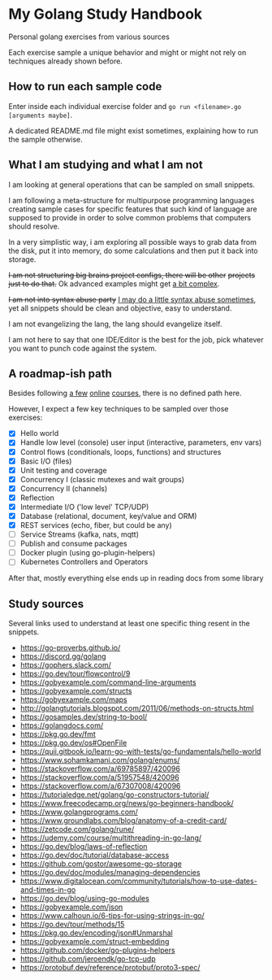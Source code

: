 # My Golang Study Handbook

Personal golang exercises from various sources

Each exercise sample a unique behavior and might or might not rely on
techniques already shown before.

## How to run each sample code

Enter inside each individual exercise folder and
`go run <filename>.go [arguments maybe]`.

A dedicated README.md file might exist sometimes, explaining how to run the
sample otherwise.

## What I am studying and what I am not

I am looking at general operations that can be sampled on small snippets.

I am following a meta-structure for multipurpose programming languages creating
sample cases for specific features that such kind of language are supposed to
provide in order to solve common problems that computers should resolve.

In a very simplistic way, i am exploring all possible ways to grab data from the
disk, put it into memory, do some calculations and then put it back into storage.

~~I am not structuring big brains project configs, there will be other~~
~~projects just to do that.~~ Ok advanced examples might get
[a bit complex](exercises/0016-rest-json).

~~I am not into syntax abuse party~~ [I may do a little syntax abuse 
sometimes](exercises/0005-todo-list-file/todo-list-v1.go), yet all snippets
should be clean and objective, easy to understand.

I am not evangelizing the lang, the lang should evangelize itself.

I am not here to say that one IDE/Editor is the best for the job, pick whatever
you want to punch code against the system.

## A roadmap-ish path

Besides following [a few](https://cursos.alura.com.br/formacao-go) 
[online](https://www.udemy.com/course/go-programming-language/learn/lecture/5985510?start=0#overview)
[courses](https://www.udemy.com/course/multithreading-in-go-lang/learn/lecture/18225828?start=0#overview),
there is no defined path here.

However, I expect a few key techniques to be sampled over those exercises:

- [x] Hello world
- [x] Handle low level (console) user input (interactive, parameters, env vars)
- [x] Control flows (conditionals, loops, functions) and structures
- [x] Basic I/O (files)
- [x] Unit testing and coverage
- [x] Concurrency I (classic mutexes and wait groups)
- [x] Concurrency II (channels)
- [x] Reflection
- [x] Intermediate I/O ('low level' TCP/UDP)
- [x] Database (relational, document, key/value and ORM)
- [x] REST services (echo, fiber, but could be any)
- [ ] Service Streams (kafka, nats, mqtt)
- [ ] Publish and consume packages
- [ ] Docker plugin (using go-plugin-helpers)
- [ ] Kubernetes Controllers and Operators

After that, mostly everything else ends up in reading docs from some library

## Study sources

Several links used to understand at least one specific thing resent in the
snippets.

- <https://go-proverbs.github.io/>
- <https://discord.gg/golang>
- <https://gophers.slack.com/>
- <https://go.dev/tour/flowcontrol/9>
- <https://gobyexample.com/command-line-arguments>
- <https://gobyexample.com/structs>
- <https://gobyexample.com/maps>
- <http://golangtutorials.blogspot.com/2011/06/methods-on-structs.html>
- <https://gosamples.dev/string-to-bool/>
- <https://golangdocs.com/>
- <https://pkg.go.dev/fmt>
- <https://pkg.go.dev/os#OpenFile>
- <https://quii.gitbook.io/learn-go-with-tests/go-fundamentals/hello-world>
- <https://www.sohamkamani.com/golang/enums/>
- <https://stackoverflow.com/a/69785897/420096>
- <https://stackoverflow.com/a/51957548/420096>
- <https://stackoverflow.com/a/67307008/420096>
- <https://tutorialedge.net/golang/go-constructors-tutorial/>
- <https://www.freecodecamp.org/news/go-beginners-handbook/>
- <https://www.golangprograms.com/>
- <https://www.groundlabs.com/blog/anatomy-of-a-credit-card/>
- <https://zetcode.com/golang/rune/>
- <https://udemy.com/course/multithreading-in-go-lang/>
- <https://go.dev/blog/laws-of-reflection>
- <https://go.dev/doc/tutorial/database-access>
- <https://github.com/gostor/awesome-go-storage>
- <https://go.dev/doc/modules/managing-dependencies>
- <https://www.digitalocean.com/community/tutorials/how-to-use-dates-and-times-in-go>
- <https://go.dev/blog/using-go-modules>
- <https://gobyexample.com/json>
- <https://www.calhoun.io/6-tips-for-using-strings-in-go/>
- <https://go.dev/tour/methods/15>
- <https://pkg.go.dev/encoding/json#Unmarshal>
- <https://gobyexample.com/struct-embedding>
- <https://github.com/docker/go-plugins-helpers>
- <https://github.com/jeroendk/go-tcp-udp>
- <https://protobuf.dev/reference/protobuf/proto3-spec/>
